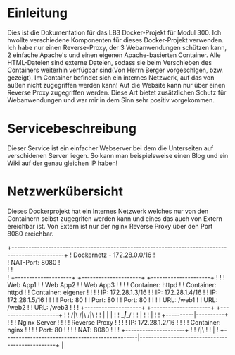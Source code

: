 # Einleitung
Dies ist die Dokumentation für das LB3 Docker-Projekt für Modul 300. Ich hwollte verschiedene Komponenten für dieses Docker-Projekt verwenden. Ich habe nur einen Reverse-Proxy, der 3 Webanwendungen schützen kann, 2 einfache Apache's und einen eigenen Apache-basierten Container. Alle HTML-Dateien sind externe Dateien, sodass sie beim Verschieben des Containers weiterhin verfügbar sind(Von Herrn Berger vorgeschlgen, bzw. gezeigt). Im Container befindet sich ein internes Netzwerk, auf das von außen nicht zugegriffen werden kann! Auf die Website kann nur über einen Reverse Proxy zugegriffen werden. Diese Art bietet zusätzlichen Schutz für Webanwendungen und war mir in dem Sinn sehr positiv vorgekommen.
# Servicebeschreibung
Dieser Service ist ein einfacher Webserver bei dem die Unterseiten auf verschidenen Server liegen. So kann man beispielsweise einen Blog und ein Wiki auf der genau gleichen IP haben!
# Netzwerkübersicht
Dieses Dockerprojekt hat ein Internes Netzwerk welches nur von den Containern selbst zugegrifen werden kann und eines das auch von Extern ereichbar ist. Von Extern ist nur der nginx Reverse Proxy über den Port 8080 ereichbar.


+------------------------------------------------------------------------------------------------+
! Dockernetz - 172.28.0.0/16                                                                     !  
! NAT-Port: 8080                                                                                 !	
!                                                                                                !	
!    +--------------------+          +---------------------+          +---------------------+    !
!    ! Web App1           !          ! Web App2            !          ! Web App3            !    !
!    ! Container: httpd   !          ! Container: httpd    !          ! Container: eigener  !    !
!    ! IP: 172.28.1.3/16  !          ! IP: 172.28.1.4/16   !          ! IP: 172.28.1.5/16   !    !
!    ! Port: 80           !          ! Port: 80            !          ! Port: 80            !    !
!    ! URL: /web1         !          ! URL: /web2          !          ! URL: /web3          !    !
!    +--------------------+          +---------------------+          +---------------------+    !
!                       /|\                    /|\                    /|\                        !
!                        |                      |                      |                         !
!                        \______________________|______________________/                         !
!                                               |                                                !
!                                               |                                                !
!                                    +----------|----------+                                     !
!                                    ! Nginx Server        !                                     !
!                                    ! Reverse Proxy       !                                     !
!                                    ! IP: 172.28.1.2/16   !                                     !
!                                    ! Container: nginx    !                                     !
!                                    ! Port: 80            !                                     !
!                                    ! NAT: 8080           !                                     !
!                                    +---------------------+                                     !
!                                              /|\                                               !
!                                               |                                                !
+-----------------------------------------------|------------------------------------------------+
                                                |
